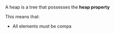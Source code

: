 
A heap is a tree that possesses the **heap property**

This means that:
  * All elements must be compa